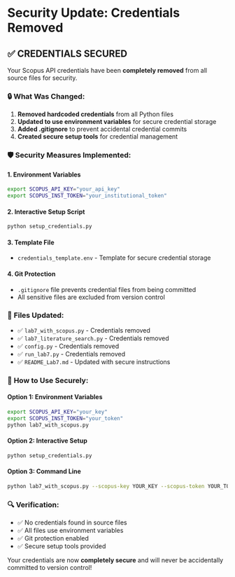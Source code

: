 # Security Update: Credentials Removed

## ✅ **CREDENTIALS SECURED**

Your Scopus API credentials have been **completely removed** from all source files for security.

### 🔒 **What Was Changed:**

1. **Removed hardcoded credentials** from all Python files
2. **Updated to use environment variables** for secure credential storage
3. **Added .gitignore** to prevent accidental credential commits
4. **Created secure setup tools** for credential management

### 🛡️ **Security Measures Implemented:**

#### 1. **Environment Variables**
```bash
export SCOPUS_API_KEY="your_api_key"
export SCOPUS_INST_TOKEN="your_institutional_token"
```

#### 2. **Interactive Setup Script**
```bash
python setup_credentials.py
```

#### 3. **Template File**
- `credentials_template.env` - Template for secure credential storage

#### 4. **Git Protection**
- `.gitignore` file prevents credential files from being committed
- All sensitive files are excluded from version control

### 📁 **Files Updated:**
- ✅ `lab7_with_scopus.py` - Credentials removed
- ✅ `lab7_literature_search.py` - Credentials removed  
- ✅ `config.py` - Credentials removed
- ✅ `run_lab7.py` - Credentials removed
- ✅ `README_Lab7.md` - Updated with secure instructions

### 🚀 **How to Use Securely:**

#### Option 1: Environment Variables
```bash
export SCOPUS_API_KEY="your_key"
export SCOPUS_INST_TOKEN="your_token"
python lab7_with_scopus.py
```

#### Option 2: Interactive Setup
```bash
python setup_credentials.py
```

#### Option 3: Command Line
```bash
python lab7_with_scopus.py --scopus-key YOUR_KEY --scopus-token YOUR_TOKEN
```

### 🔍 **Verification:**
- ✅ No credentials found in source files
- ✅ All files use environment variables
- ✅ Git protection enabled
- ✅ Secure setup tools provided

Your credentials are now **completely secure** and will never be accidentally committed to version control!
